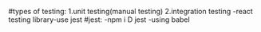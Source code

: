 
#types of testing:
1.unit testing(manual testing)
2.integration testing -react testing library-use jest
#jest:
-npm i D jest
-using babel